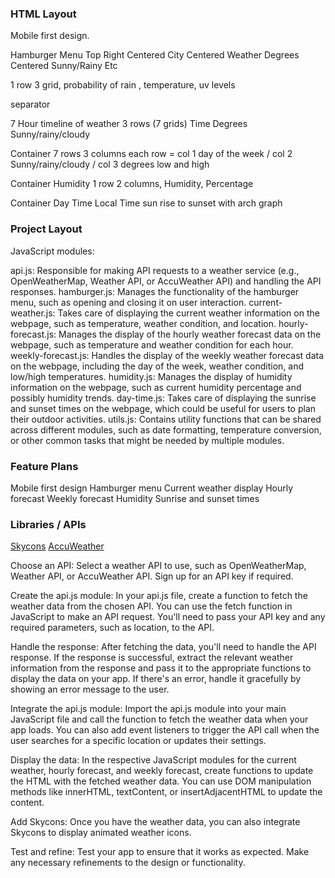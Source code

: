### HTML Layout

Mobile first design.

Hamburger Menu Top Right
Centered City
Centered Weather Degrees
Centered Sunny/Rainy Etc

1 row 3 grid, probability of rain , temperature, uv levels

separator 

7 Hour timeline of weather
3 rows (7 grids)
Time
Degrees
Sunny/rainy/cloudy

Container
7 rows 3 columns
each row = col 1 day of the week / col 2 Sunny/rainy/cloudy / col 3 degrees low and high

Container Humidity
1 row 2 columns, Humidity, Percentage


Container
Day Time Local Time
sun rise to sunset with arch graph


### Project Layout
JavaScript modules:

api.js: Responsible for making API requests to a weather service (e.g., OpenWeatherMap, Weather API, or AccuWeather API) and handling the API responses.
hamburger.js: Manages the functionality of the hamburger menu, such as opening and closing it on user interaction.
current-weather.js: Takes care of displaying the current weather information on the webpage, such as temperature, weather condition, and location.
hourly-forecast.js: Manages the display of the hourly weather forecast data on the webpage, such as temperature and weather condition for each hour.
weekly-forecast.js: Handles the display of the weekly weather forecast data on the webpage, including the day of the week, weather condition, and low/high temperatures.
humidity.js: Manages the display of humidity information on the webpage, such as current humidity percentage and possibly humidity trends.
day-time.js: Takes care of displaying the sunrise and sunset times on the webpage, which could be useful for users to plan their outdoor activities.
utils.js: Contains utility functions that can be shared across different modules, such as date formatting, temperature conversion, or other common tasks that might be needed by multiple modules.


### Feature Plans

Mobile first design
Hamburger menu
Current weather display
Hourly forecast
Weekly forecast
Humidity
Sunrise and sunset times

### Libraries / APIs
[Skycons](https://darkskyapp.github.io/skycons/)
[AccuWeather](https://developer.accuweather.com/)

Choose an API: Select a weather API to use, such as OpenWeatherMap, Weather API, or AccuWeather API. Sign up for an API key if required.

Create the api.js module: In your api.js file, create a function to fetch the weather data from the chosen API. You can use the fetch function in JavaScript to make an API request. You'll need to pass your API key and any required parameters, such as location, to the API.

Handle the response: After fetching the data, you'll need to handle the API response. If the response is successful, extract the relevant weather information from the response and pass it to the appropriate functions to display the data on your app. If there's an error, handle it gracefully by showing an error message to the user.

Integrate the api.js module: Import the api.js module into your main JavaScript file and call the function to fetch the weather data when your app loads. You can also add event listeners to trigger the API call when the user searches for a specific location or updates their settings.

Display the data: In the respective JavaScript modules for the current weather, hourly forecast, and weekly forecast, create functions to update the HTML with the fetched weather data. You can use DOM manipulation methods like innerHTML, textContent, or insertAdjacentHTML to update the content.

Add Skycons: Once you have the weather data, you can also integrate Skycons to display animated weather icons.

Test and refine: Test your app to ensure that it works as expected. Make any necessary refinements to the design or functionality.